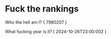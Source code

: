 # Fuck the rankings

Who the hell am I?
{ 7980207 }

What fucking year is it?
[ 2024-10-26T23:00:00Z ]
